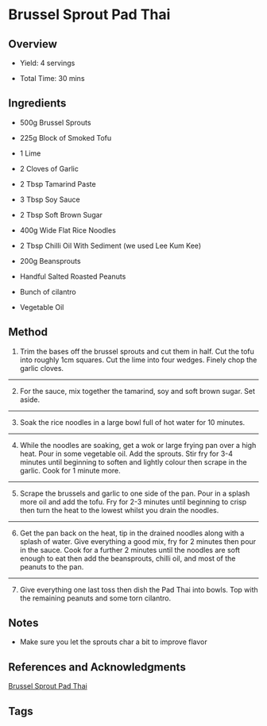 # Brussel Sprout Pad Thai

## Overview

- Yield: 4 servings

- Total Time: 30 mins

## Ingredients

- 500g Brussel Sprouts

- 225g Block of Smoked Tofu

- 1 Lime

- 2 Cloves of Garlic

- 2 Tbsp Tamarind Paste

- 3 Tbsp Soy Sauce

- 2 Tbsp Soft Brown Sugar

- 400g Wide Flat Rice Noodles

- 2 Tbsp Chilli Oil With Sediment (we used Lee Kum Kee)

- 200g Beansprouts

- Handful Salted Roasted Peanuts

- Bunch of cilantro

- Vegetable Oil

## Method

1. Trim the bases off the brussel sprouts and cut them in half. Cut the tofu into roughly 1cm squares. Cut the lime into four wedges. Finely chop the garlic cloves.
---
2. For the sauce, mix together the tamarind, soy and soft brown sugar. Set aside.
---
3. Soak the rice noodles in a large bowl full of hot water for 10 minutes.
---
4. While the noodles are soaking, get a wok or large frying pan over a high heat. Pour in some vegetable oil. Add the sprouts. Stir fry for 3-4 minutes until beginning to soften and lightly colour then scrape in the garlic. Cook for 1 minute more.
---
5. Scrape the brussels and garlic to one side of the pan. Pour in a splash more oil and add the tofu. Fry for 2-3 minutes until beginning to crisp then turn the heat to the lowest whilst you drain the noodles.
---
6. Get the pan back on the heat, tip in the drained noodles along with a splash of water. Give everything a good mix, fry for 2 minutes then pour in the sauce. Cook for a further 2 minutes until the noodles are soft enough to eat then add the beansprouts, chilli oil, and most of the peanuts to the pan.
---
7. Give everything one last toss then dish the Pad Thai into bowls. Top with the remaining peanuts and some torn cilantro.

## Notes

- Make sure you let the sprouts char a bit to improve flavor

## References and Acknowledgments

[Brussel Sprout Pad Thai](https://www.reddit.com/r/GifRecipes/comments/ev4gx0/brussel_sprout_pad_thai/)

## Tags


